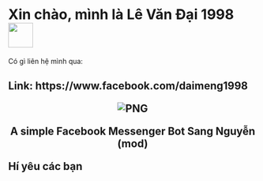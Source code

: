 <h1> Xin chào, mình là Lê Văn Đại 1998  <img src="https://mir-s3-cdn-cf.behance.net/project_modules/max_1200/5eeea355389655.59822ff824b72.gif" width="50"></h1> 
<p>
<p>Có gì liên hệ mình qua:
<h2> Link: https://www.facebook.com/daimeng1998

<p align="center">
    <img align="center" alt="PNG" src="https://mir-s3-cdn-cf.behance.net/project_modules/max_1200/5eeea355389655.59822ff824b72.gif" />
</p> 
<!-- INSTALLATION -->
<p align="center">
       A simple Facebook Messenger Bot Sang Nguyễn (mod)
<p>
Hí yêu các bạn

